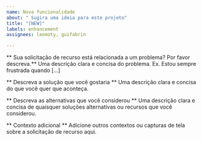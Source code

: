 ```yaml
---
name: Nova funcionalidade
about: " Sugira uma ideia para este projeto"
title: "[NEW]"
labels: enhancement
assignees: leomoty, guifabrin

---
```


** Sua solicitação de recurso está relacionada a um problema? Por favor descreva.**
Uma descrição clara e concisa do problema. Ex. Estou sempre frustrada quando [...]

** Descreva a solução que você gostaria **
Uma descrição clara e concisa do que você quer que aconteça.

** Descreva as alternativas que você considerou **
Uma descrição clara e concisa de quaisquer soluções alternativas ou recursos que você considerou.

** Contexto adicional **
Adicione outros contextos ou capturas de tela sobre a solicitação de recurso aqui.
